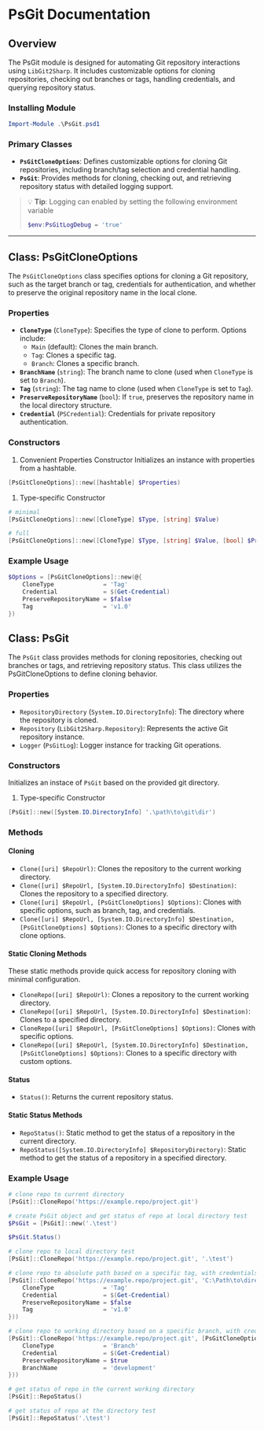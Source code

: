 # PsGit Documentation

## Overview

The PsGit module is designed for automating Git repository interactions using `LibGit2Sharp`. It includes customizable options for cloning repositories, checking out branches or tags, handling credentials, and querying repository status.

### Installing Module
```powershell
Import-Module .\PsGit.psd1
```

### Primary Classes
- **`PsGitCloneOptions`**: Defines customizable options for cloning Git repositories, including branch/tag selection and credential handling.
- **`PsGit`**: Provides methods for cloning, checking out, and retrieving repository status with detailed logging support.

> 💡 **Tip**: Logging can enabled by setting the following environment variable
> ```powershell
> $env:PsGitLogDebug = 'true'
> ```

---

## Class: PsGitCloneOptions

The `PsGitCloneOptions` class specifies options for cloning a Git repository, such as the target branch or tag, credentials for authentication, and whether to preserve the original repository name in the local clone.

### Properties

- **`CloneType`** (`CloneType`): Specifies the type of clone to perform. Options include:
  - `Main` (default): Clones the main branch.
  - `Tag`: Clones a specific tag.
  - `Branch`: Clones a specific branch.
- **`BranchName`** (`string`): The branch name to clone (used when `CloneType` is set to `Branch`).
- **`Tag`** (`string`): The tag name to clone (used when `CloneType` is set to `Tag`).
- **`PreserveRepositoryName`** (`bool`): If `true`, preserves the repository name in the local directory structure.
- **`Credential`** (`PSCredential`): Credentials for private repository authentication.

### Constructors

1. Convenient Properties Constructor
Initializes an instance with properties from a hashtable.
```powershell
[PsGitCloneOptions]::new([hashtable] $Properties)
 ```

1. Type-specific Constructor
```powershell
# minimal
[PsGitCloneOptions]::new([CloneType] $Type, [string] $Value)

# full
[PsGitCloneOptions]::new([CloneType] $Type, [string] $Value, [bool] $PreserveRepositoryName, [pscredential] $Credential)
```

### Example Usage
```powershell
$Options = [PsGitCloneOptions]::new(@{
    CloneType              = 'Tag'
    Credential             = $(Get-Credential)
    PreserveRepositoryName = $false
    Tag                    = 'v1.0'
})
```

## Class: PsGit
The `PsGit` class provides methods for cloning repositories, checking out branches or tags, and retrieving repository status. This class utilizes the PsGitCloneOptions to define cloning behavior.

### Properties
- `RepositoryDirectory` (`System.IO.DirectoryInfo`): The directory where the repository is cloned.
- `Repository` (`LibGit2Sharp.Repository`): Represents the active Git repository instance.
- `Logger` (`PsGitLog`): Logger instance for tracking Git operations.

### Constructors
Initializes an instace of `PsGit` based on the provided git directory.

1. Type-specific Constructor
```powershell
[PsGit]::new([System.IO.DirectoryInfo] '.\path\to\git\dir')
```

### Methods

#### Cloning
- `Clone([uri] $RepoUrl)`: Clones the repository to the current working directory.
- `Clone([uri] $RepoUrl, [System.IO.DirectoryInfo] $Destination)`: Clones the repository to a specified directory.
- `Clone([uri] $RepoUrl, [PsGitCloneOptions] $Options)`: Clones with specific options, such as branch, tag, and credentials.
- `Clone([uri] $RepoUrl, [System.IO.DirectoryInfo] $Destination, [PsGitCloneOptions] $Options)`: Clones to a specific directory with clone options.

#### Static Cloning Methods
These static methods provide quick access for repository cloning with minimal configuration.

- `CloneRepo([uri] $RepoUrl)`: Clones a repository to the current working directory.
- `CloneRepo([uri] $RepoUrl, [System.IO.DirectoryInfo] $Destination)`: Clones to a specified directory.
- `CloneRepo([uri] $RepoUrl, [PsGitCloneOptions] $Options)`: Clones with specific options.
- `CloneRepo([uri] $RepoUrl, [System.IO.DirectoryInfo] $Destination, [PsGitCloneOptions] $Options)`: Clones to a specific directory with custom options.

#### Status
- `Status()`: Returns the current repository status.

#### Static Status Methods
- `RepoStatus()`: Static method to get the status of a repository in the current directory.
- `RepoStatus([System.IO.DirectoryInfo] $RepositoryDirectory)`: Static method to get the status of a repository in a specified directory.

### Example Usage
```powershell
# clone repo to current directory
[PsGit]::CloneRepo('https://example.repo/project.git')

# create PsGit object and get status of repo at local directory test
$PsGit = [PsGit]::new('.\test')

$PsGit.Status()

# clone repo to local directory test
[PsGit]::CloneRepo('https://example.repo/project.git', '.\test')

# clone repo to absolute path based on a specific tag, with credentials and don't preserve the project name
[PsGit]::CloneRepo('https://example.repo/project.git', 'C:\Path\to\directory', [PsGitCloneOptions]::new(@{
    CloneType              = 'Tag'
    Credential             = $(Get-Credential)
    PreserveRepositoryName = $false
    Tag                    = 'v1.0'
}))

# clone repo to working directory based on a specific branch, with credentials and preserve the project name
[PsGit]::CloneRepo('https://example.repo/project.git', [PsGitCloneOptions]::new(@{
    CloneType              = 'Branch'
    Credential             = $(Get-Credential)
    PreserveRepositoryName = $true
    BranchName             = 'development'
}))

# get status of repo in the current working directory
[PsGit]::RepoStatus()

# get status of repo at the directory test
[PsGit]::RepoStatus('.\test')
```
